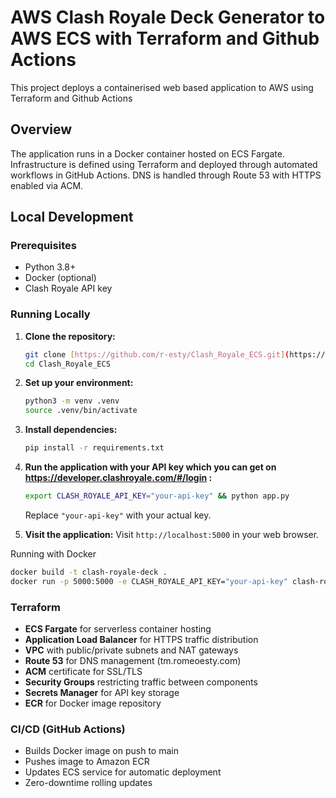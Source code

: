 # AWS Clash Royale Deck Generator to AWS ECS with Terraform and Github Actions

This project deploys a containerised web based application to AWS using Terraform and Github Actions

## Overview 

The application runs in a Docker container hosted on ECS Fargate. Infrastructure is defined using Terraform and deployed through automated workflows in GitHub Actions. DNS is handled through Route 53 with HTTPS enabled via ACM.

##  Local Development

### Prerequisites
- Python 3.8+
- Docker (optional)
- Clash Royale API key

### Running Locally

1.  **Clone the repository:**
    ```bash
    git clone [https://github.com/r-esty/Clash_Royale_ECS.git](https://github.com/YOUR_USERNAME/Clash_Royale_ECS.git)
    cd Clash_Royale_ECS
    ```

2.  **Set up your environment:**
    ```bash
    python3 -m venv .venv
    source .venv/bin/activate  
    ```

3.  **Install dependencies:**
    ```bash
    pip install -r requirements.txt
    ```

4.  **Run the application with your API key which you can get on https://developer.clashroyale.com/#/login :**
    ```bash
    export CLASH_ROYALE_API_KEY="your-api-key" && python app.py
    ```
    Replace `"your-api-key"` with your actual key.

5.  **Visit the application:**
    Visit `http://localhost:5000` in your web browser.

Running with Docker
```bash
docker build -t clash-royale-deck .
docker run -p 5000:5000 -e CLASH_ROYALE_API_KEY="your-api-key" clash-royale-deck
```
### Terraform
- **ECS Fargate** for serverless container hosting
- **Application Load Balancer** for HTTPS traffic distribution  
- **VPC** with public/private subnets and NAT gateways
- **Route 53** for DNS management (tm.romeoesty.com)
- **ACM** certificate for SSL/TLS
- **Security Groups** restricting traffic between components
- **Secrets Manager** for API key storage
- **ECR** for Docker image repository

### CI/CD (GitHub Actions)
- Builds Docker image on push to main
- Pushes image to Amazon ECR
- Updates ECS service for automatic deployment
- Zero-downtime rolling updates

















